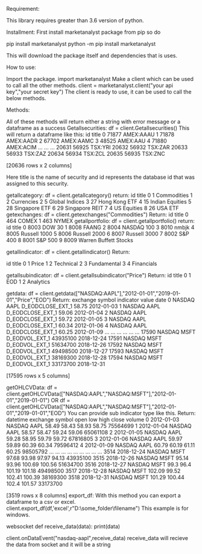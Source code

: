 Requirement:

This library requires greater than 3.6 version of python.

Installment:
First install marketanalyst package from pip so do

pip install marketanalyst
python -m pip install marketanalyst

This will download the package itself and dependencies that is uses.

How to use:

Import the package.
import marketanalyst
Make a client which can be used to call all the other methods.
	client = marketanalyst.client("your api key","your secret key")
The client is ready to use, it can be used to call the below methods.

Methods:

All of these methods will return either a string with error message or a dataframe as a success
Getallsecurities:
df = client.Getallsecurities()
This will return a dataframe like this:
          id      title
0      71877  AMEX:AAAU
1      71878  AMEX:AADR
2      67702  AMEX:AAMC
3      48525   AMEX:AAU
4      71880  AMEX:ACIM
...      ...        ...
20631  56925    TSX:YRI
20632  56932    TSX:ZAR
20633  56933    TSX:ZAZ
20634  56934    TSX:ZCL
20635  56935    TSX:ZNC

[20636 rows x 2 columns]

Here title is the name of security and id represents the database id that was assigned to this security.

getallcategory:
df = client.getallcategory()
return:
   id            title
0   1      Commodities
1   2       Currencies
2   5   Global Indices
3  27    Hong Kong ETF
4  15  Indian Equities
5  28    Singapore ETF
6  29   Singapore REIT
7   4      US Equities
8  26         USA ETF 
getexchanges:
df = client.getexchanges("Commodities")
Return:
    id  title
0  464  COMEX
1  463  NYMEX
getallportfolio:
df = client.getallportfolio()
return:
      id                    title
0   8003                   DOW 30
1   8008                    FAANG
2   8004               NASDAQ 100
3   8010                    nmbjk
4   8005             Russell 1000
5   8006             Russell 2000
6   8007             Russell 3000
7   8002                  S&P 400
8   8001                  S&P 500
9   8009    Warren Buffett Stocks


getallindicator:
df = client.getallindicator()
Return:


  id        title
0  1        Price
1  2    Technical
2  3  Fundamental
3  4   Financials

getallsubindicator:
df = client.getallsubindicator("Price")
Return:
  id      title
0  1        EOD
1  2  Analytics

getdata:
df = client.getdata(["NASDAQ:AAPL"],"2012-01-01","2019-01-01","Price","EOD")
Return:
      exchange symbol    indicator        value    date
0      NASDAQ  AAPL  D_EODCLOSE_EXT_1     58.75  2012-01-03
1      NASDAQ  AAPL  D_EODCLOSE_EXT_1     59.06  2012-01-04
2      NASDAQ  AAPL  D_EODCLOSE_EXT_1     59.72  2012-01-05
3      NASDAQ  AAPL  D_EODCLOSE_EXT_1     60.34  2012-01-06
4      NASDAQ  AAPL  D_EODCLOSE_EXT_1     60.25  2012-01-09
...       ...   ...               ...       ...         ...
17590  NASDAQ  MSFT    D_EODVOL_EXT_1  43935100  2018-12-24
17591  NASDAQ  MSFT    D_EODVOL_EXT_1  51634700  2018-12-26
17592  NASDAQ  MSFT    D_EODVOL_EXT_1  49498500  2018-12-27
17593  NASDAQ  MSFT    D_EODVOL_EXT_1  38169300  2018-12-28
17594  NASDAQ  MSFT    D_EODVOL_EXT_1  33173700  2018-12-31

[17595 rows x 5 columns]



getOHLCVData:
df = client.getOHLCVData(["NASDAQ:AAPL","NASDAQ:MSFT"],"2012-01-01","2019-01-01")
OR 
df = client.getOHLCVData(["NASDAQ:AAPL","NASDAQ:MSFT"],"2012-01-01","2019-01-01","EOD")
You can provide sub indicator type like this.
Return:
      datetime   exchange    symbol  open     low     high   close   volume
0     2012-01-03   NASDAQ     AAPL   58.49   58.43   58.93   58.75  75564699
1     2012-01-04   NASDAQ     AAPL   58.57   58.47   59.24   59.06  65061108
2     2012-01-05   NASDAQ     AAPL   59.28   58.95   59.79   59.72  67816805
3     2012-01-06   NASDAQ     AAPL   59.97   59.89   60.39   60.34  79596412
4     2012-01-09   NASDAQ     AAPL   60.79   60.19   61.11   60.25  98505792
...          ...      ...      ...     ...     ...     ...     ...       ...
3514  2018-12-24   NASDAQ     MSFT   97.68   93.98   97.97   94.13  43935100
3515  2018-12-26   NASDAQ     MSFT   95.14   93.96  100.69  100.56  51634700
3516  2018-12-27   NASDAQ     MSFT    99.3    96.4  101.19  101.18  49498500
3517  2018-12-28   NASDAQ     MSFT  102.09   99.52  102.41  100.39  38169300
3518  2018-12-31   NASDAQ     MSFT  101.29  100.44   102.4  101.57  33173700

[3519 rows x 8 columns]
export_df:
With this method you can export a dataframe to a csv or excel.
client.export_df(df,'excel',r"D:\some_folder\filename")
This example is for windows.

websocket
def receive_data(data):
    print(data)

client.onDataEvent("nasdaq-aapl",receive_data)
receive_data will recieve the data from socket and it will be a string